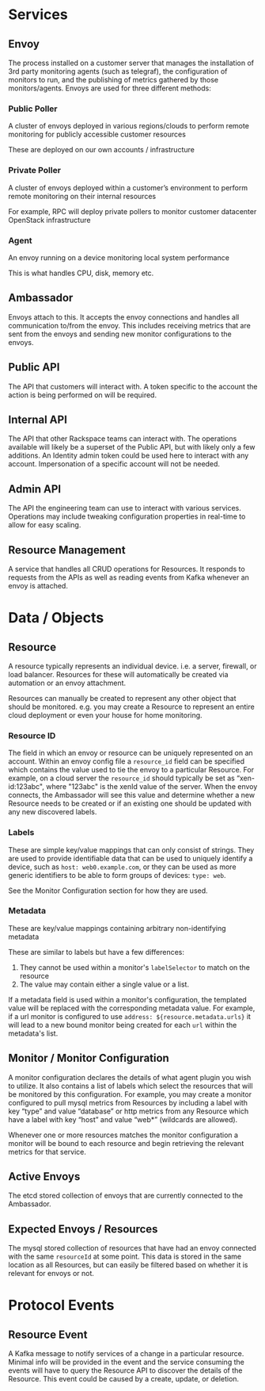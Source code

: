 # Services

## Envoy
The process installed on a customer server that manages the installation of 3rd party monitoring agents (such as telegraf), the configuration of monitors to run, and the publishing of metrics gathered by those monitors/agents.
Envoys are used for three different methods:

### Public Poller
A cluster of envoys deployed in various regions/clouds to perform remote monitoring for publicly accessible customer resources

These are deployed on our own accounts / infrastructure

### Private Poller
A cluster of envoys deployed within a customer’s environment to perform remote monitoring on their internal resources

For example, RPC will deploy private pollers to monitor customer datacenter OpenStack infrastructure

### Agent
An envoy running on a device monitoring local system performance

This is what handles CPU, disk, memory etc.

## Ambassador
Envoys attach to this.  It accepts the envoy connections and handles all communication to/from the envoy.  This includes receiving metrics that are sent from the envoys and sending new monitor configurations to the envoys.

## Public API
The API that customers will interact with.  A token specific to the account the action is being performed on will be required.

## Internal API
The API that other Rackspace teams can interact with.  The operations available will likely be a superset of the Public API, but with likely only a few additions.  An Identity admin token could be used here to interact with any account.  Impersonation of a specific account will not be needed.

## Admin API
The API the engineering team can use to interact with various services.  Operations may include tweaking configuration properties in real-time to allow for easy scaling.

## Resource Management
A service that handles all CRUD operations for Resources.  It responds to requests from the APIs as well as reading events from Kafka whenever an envoy is attached.


# Data / Objects

## Resource
A resource typically represents an individual device.  i.e. a server, firewall, or load balancer.  Resources for these will automatically be created via automation or an envoy attachment.

Resources can manually be created to represent any other object that should be monitored.  e.g. you may create a Resource to represent an entire cloud deployment or even your house for home monitoring.

### Resource ID
The field in which an envoy or resource can be uniquely represented on an account.  Within an envoy config file a `resource_id` field can be specified which contains the value used to tie the envoy to a particular Resource.  For example, on a cloud server the `resource_id` should typically be set as “xen-id:123abc", where "123abc" is the xenId value of the server.  When the envoy connects, the Ambassador will see this value and determine whether a new Resource needs to be created or if an existing one should be updated with any new discovered labels.

### Labels
These are simple key/value mappings that can only consist of strings.  They are used to provide identifiable data that can be used to uniquely identify a device, such as `host: web0.example.com`, or they can be used as more generic identifiers to be able to form groups of devices: `type: web`.

See the Monitor Configuration section for how they are used.

### Metadata

These are key/value mappings containing arbitrary non-identifying metadata

These are similar to labels but have a few differences:

1. They cannot be used within a monitor's `labelSelector` to match on the resource
1. The value may contain either a single value or a list.


If a metadata field is used within a monitor's configuration, the templated value will be replaced with the corresponding metadata value.  For example, if a url monitor is configured to use `address: ${resource.metadata.urls}` it will lead to a new bound monitor being created for each `url` within the metadata's list.

## Monitor / Monitor Configuration
A monitor configuration declares the details of what agent plugin you wish to utilize.  It also contains a list of labels which select the resources that will be monitored by this configuration.  For example, you may create a monitor configured to pull mysql metrics from Resources by including a label with key “type” and value “database” or http metrics from any Resource which have a label with key “host” and value “web\*” (wildcards are allowed).

Whenever one or more resources matches the monitor configuration a monitor will be bound to each resource and begin retrieving the relevant metrics for that service.

## Active Envoys
The etcd stored collection of envoys that are currently connected to the Ambassador.

## Expected Envoys / Resources
The mysql stored collection of resources that have had an envoy connected with the same `resourceId` at some point.  This data is stored in the same location as all Resources, but can easily be filtered based on whether it is relevant for envoys or not.


# Protocol Events

## Resource Event
A Kafka message to notify services of a change in a particular resource.  Minimal info will be provided in the event and the service consuming the events will have to query the Resource API to discover the details of the Resource.  This event could be caused by a create, update, or deletion.
